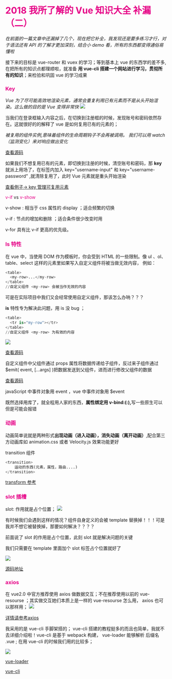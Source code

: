 <h1 style='color:rgb(230,3,135);'>2018 我所了解的 Vue 知识大全 补漏（二）</h1>

<i>在前面的一篇文章中还漏掉了几个，现在把它补全，我发现还是要多练习才行，对于语法还有 API 的了解才更加深刻，结合小 demo 看，所有的东西都变得通俗易懂啦</i>

接下来的目标是 vue-router 和 vuex 的学习；等到基本上 vue 的东西学的差不多,在把所有的知识点都理顺啦，就准备 <b>用 vue-cli 搭建一个网站进行学习，贯彻所有的知识</b>；来检验和巩固 vue 的学习成果

<h3 style='color:rgb(230,3,135);'> Key </h3>
<i>Vue 为了尽可能高效地渲染元素，通常会重复利用已有元素而不是从头开始渲染。这么做的目的是 Vue 变得非常快</i>

<img src='img/is.gif'/>

当我们在登录框输入内容之后，在切换到注册框的时候，发现账号和密码依然存在。这就很好的的解释了 vue 是如何复用已有的元素的；

<i>被复用的组件实例,意味着组件的生命周期钩子不会再被调用。 我们可以用 watch（监测变化）来对响应做出变化</i>

[查看源码](https://github.com/sunseekers/Vue/blob/master/register.html)

如果我们不想复用已有的元素，即切换到注册的时候，清空账号和密码，那 <b> key </b>就派上用场了，在标签内加入 key="username-input" 和 key="username-password" ,就清除复用了，此时 Vue 元素就是重头开始渲染

[查看例子-> key 管理可复用元素](https://cn.vuejs.org/v2/guide/conditional.html) 

<span style='color:rgb(230,3,135);'> v-if </span>vs<span style='color:rgb(230,3,135);'> v-show </span>

v-show : 相当于 css 属性的 display ；适合频繁的切换

 v-if : 节点的增加和删除 ；适合条件很少改变时用

 v-for 具有比 v-if 更高的优先级。

<h3 style='color:rgb(230,3,135);'> Is 特性</h3>
在 vue 中，当使用 DOM 作为模板时，你会受到 HTML 的一些限制。像 ul 、ol、table、select 这样的元素里如果写入自定义组件将被当做无效内容，
例如：

```python
<table>
  <my-row>...</my-row>
</table>
//自定义组件 <my-row> 会被当作无效的内容
```
可是在实际项目中我们又会经常使用自定义组件，那该怎么办呐？？？

<b>is</b> 特性专为解决此问题，用 is 没 bug ；
```python
<table>
  <tr is="my-row"></tr>
</table>
//自定义组件 <my-row> 为有效的内容
```
<img src='img/is.png'/>

[查看源码](https://github.com/sunseekers/Vue/blob/master/is.html)

自定义组件中父组件通过 props 属性将数据传递给子组件，反过来子组件通过 $emit( event, […args] )把数据发送到父组件，进而进行修改父组件的数据

[查看源码](https://github.com/sunseekers/Vue/blob/master/emit.html)

javaScript 中事件对象用 event ，vue 中事件对象用 $event

既然选择用库了，就全程用人家的东西，<b>属性绑定用 v-bind:(:),</b>写一些原生可以但是可能会报错



<h3 style='color:rgb(230,3,135);'> 动画 </h3>

动画简单说就是两种形式<b>出现动画（进入动画），消失动画（离开动画）</b>,配合第三方动画库如 animation.css 或者 Velocity.js 效果功能更好

transition 组件

```python
<transition>
    运动的东西(元素，属性，路由....)
</transition>
```
[transform 参考](https://cn.vuejs.org/v2/guide/transitions.html)
<h3 style='color:rgb(230,3,135);'> slot 插槽</h3>
slot: 作用就是占个位置；

<img src='img/slot.png'/>

有时候我们会遇到这样的情况？组件自身定义的会被 template 替换掉！！！可是我并不想它被替换掉，那要如何解决？？？？

前面说了 slot 的作用是占个位置，此刻 slot 就是解决问题的关键

我们只需要在 template 里面加个 slot 标签占个位置就好了

<img src='img/slot1.png'/>

[源码地址]()

<h3 style='color:rgb(230,3,135);'> axios </h3>
在 vue2.0 中官方推荐使用 axios 做数据交互；不在推荐使用以前的 vue-resourse ；其实做交互她们本质上是一样的 vue-resourse 怎么用， axios 也可以那样用；

<img src='img/axios.gif'/>

[详情请参考axios](https://github.com/axios/axios)

我采用的是 vue-cli 手脚架搭的； vue-cli 搭建的教程挺多的而且也简单，我就不去详细介绍啦！vue-cli 是基于 webpack 构建， vue-loader 能够解析 后缀名 .vue ; 在用 vue-cli 的时候我们用的比较多； 

<img src='img/vue-loader.png'/>

[vue-loader](https://vue-loader.vuejs.org/zh-cn/)

[vue-cli](https://github.com/vuejs/vue-cli)





